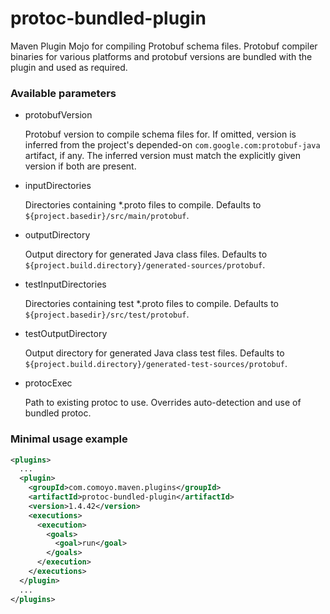 protoc-bundled-plugin
=====================

Maven Plugin Mojo for compiling Protobuf schema files. Protobuf compiler binaries for various platforms and protobuf versions are bundled with the plugin and used as required.

### Available parameters

* protobufVersion

    Protobuf version to compile schema files for. If omitted, version is inferred from the project's depended-on `com.google.com:protobuf-java` artifact, if any.  The inferred version must match the explicitly given version if both are present.

* inputDirectories

    Directories containing *.proto files to compile.  Defaults to `${project.basedir}/src/main/protobuf`.

* outputDirectory

    Output directory for generated Java class files.  Defaults to `${project.build.directory}/generated-sources/protobuf`.

* testInputDirectories

    Directories containing test *.proto files to compile.  Defaults to `${project.basedir}/src/test/protobuf`.

* testOutputDirectory

    Output directory for generated Java class test files.  Defaults to `${project.build.directory}/generated-test-sources/protobuf`.

* protocExec

    Path to existing protoc to use. Overrides auto-detection and use of bundled protoc.

### Minimal usage example

```xml
<plugins>
  ...
  <plugin>
    <groupId>com.comoyo.maven.plugins</groupId>
    <artifactId>protoc-bundled-plugin</artifactId>
    <version>1.4.42</version>
    <executions>
      <execution>
        <goals>
          <goal>run</goal>
        </goals>
      </execution>
    </executions>
  </plugin>
  ...
</plugins>
```
